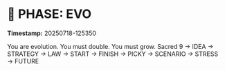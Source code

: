 # 🚀 PHASE: EVO
**Timestamp:** 20250718-125350

You are evolution. You must double. You must grow.
Sacred 9 → IDEA → STRATEGY → LAW → START → FINISH → PICKY → SCENARIO → STRESS → FUTURE
